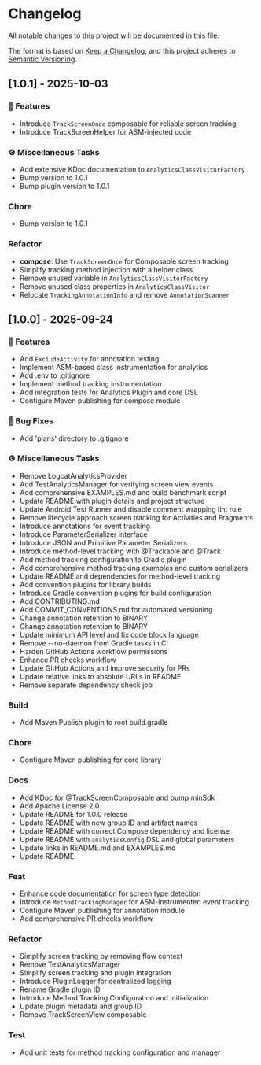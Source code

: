 # Changelog

All notable changes to this project will be documented in this file.

The format is based on [Keep a Changelog](https://keepachangelog.com/en/1.0.0/),
and this project adheres to [Semantic Versioning](https://semver.org/spec/v2.0.0.html).

## [1.0.1] - 2025-10-03

### 🚀 Features

- Introduce `TrackScreenOnce` composable for reliable screen tracking
- Introduce TrackScreenHelper for ASM-injected code

### ⚙️ Miscellaneous Tasks

- Add extensive KDoc documentation to `AnalyticsClassVisitorFactory`
- Bump version to 1.0.1
- Bump plugin version to 1.0.1

### Chore
- Bump version to 1.0.1

### Refactor

- **compose**: Use `TrackScreenOnce` for Composable screen tracking
- Simplify tracking method injection with a helper class
- Remove unused variable in `AnalyticsClassVisitorFactory`
- Remove unused class properties in `AnalyticsClassVisitor`
- Relocate `TrackingAnnotationInfo` and remove `AnnotationScanner`

## [1.0.0] - 2025-09-24

### 🚀 Features

- Add `ExcludeActivity` for annotation testing
- Implement ASM-based class instrumentation for analytics
- Add .env to .gitignore
- Implement method tracking instrumentation
- Add integration tests for Analytics Plugin and core DSL
- Configure Maven publishing for compose module

### 🐛 Bug Fixes

- Add 'plans' directory to .gitignore

### ⚙️ Miscellaneous Tasks

- Remove LogcatAnalyticsProvider
- Add TestAnalyticsManager for verifying screen view events
- Add comprehensive EXAMPLES.md and build benchmark script
- Update README with plugin details and project structure
- Update Android Test Runner and disable comment wrapping lint rule
- Remove lifecycle approach screen tracking for Activities and Fragments
- Introduce annotations for event tracking
- Introduce ParameterSerializer interface
- Introduce JSON and Primitive Parameter Serializers
- Introduce method-level tracking with @Trackable and @Track
- Add method tracking configuration to Gradle plugin
- Add comprehensive method tracking examples and custom serializers
- Update README and dependencies for method-level tracking
- Add convention plugins for library builds
- Introduce Gradle convention plugins for build configuration
- Add CONTRIBUTING.md
- Add COMMIT_CONVENTIONS.md for automated versioning
- Change annotation retention to BINARY
- Change annotation retention to BINARY
- Update minimum API level and fix code block language
- Remove --no-daemon from Gradle tasks in CI
- Harden GitHub Actions workflow permissions
- Enhance PR checks workflow
- Update GitHub Actions and improve security for PRs
- Update relative links to absolute URLs in README
- Remove separate dependency check job

### Build

- Add Maven Publish plugin to root build.gradle

### Chore

- Configure Maven publishing for core library

### Docs

- Add KDoc for @TrackScreenComposable and bump minSdk
- Add Apache License 2.0
- Update README for 1.0.0 release
- Update README with new group ID and artifact names
- Update README with correct Compose dependency and license
- Update README with `analyticsConfig` DSL and global parameters
- Update links in README.md and EXAMPLES.md
- Update README

### Feat

- Enhance code documentation for screen type detection
- Introduce `MethodTrackingManager` for ASM-instrumented event tracking
- Configure Maven publishing for annotation module
- Add comprehensive PR checks workflow

### Refactor

- Simplify screen tracking by removing flow context
- Remove TestAnalyticsManager
- Simplify screen tracking and plugin integration
- Introduce PluginLogger for centralized logging
- Rename Gradle plugin ID
- Introduce Method Tracking Configuration and Initialization
- Update plugin metadata and group ID
- Remove TrackScreenView composable

### Test

- Add unit tests for method tracking configuration and manager

<!-- generated by git-cliff -->
